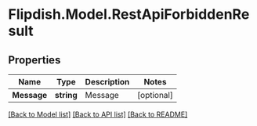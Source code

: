 # Flipdish.Model.RestApiForbiddenResult
## Properties

Name | Type | Description | Notes
------------ | ------------- | ------------- | -------------
**Message** | **string** | Message | [optional] 

[[Back to Model list]](../README.md#documentation-for-models) [[Back to API list]](../README.md#documentation-for-api-endpoints) [[Back to README]](../README.md)

